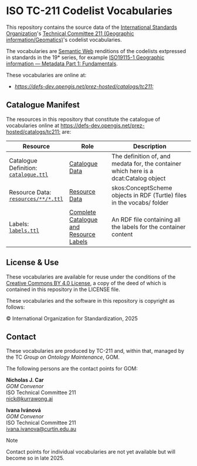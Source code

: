 # ISO TC-211 Codelist Vocabularies

This repository contains the source data of the [International Standards Organization](https://www.iso.org)'s [Technical Committee 211 (Geographic information/Geomatics)](https://committee.iso.org/home/tc211)'s codelist vocabularies.

The vocabularies are [Semantic Web](https://en.wikipedia.org/wiki/Semantic_Web) renditions of the codelists extpressed in standards in the 19* series, for example [ISO19115-1 Geographic information — Metadata Part 1: Fundamentals](https://www.iso.org/standard/53798.html).

These vocabularies are online at:

* *<https://defs-dev.opengis.net/prez-hosted/catalogs/tc211:>*



## Catalogue Manifest

The resources in this repository that constitute the catalogue of vocabularies online at <https://defs-dev.opengis.net/prez-hosted/catalogs/tc211:> are: 

| Resource                                                       | Role                                                                                                                | Description                                                                          |
|----------------------------------------------------------------|---------------------------------------------------------------------------------------------------------------------|--------------------------------------------------------------------------------------|
| Catalogue Definition:<br />[`catalogue.ttl`](catalogue.ttl)    | [Catalogue Data](https://prez.dev/ManifestResourceRoles/CatalogueData)                                              | The definition of, and medata for, the container which here is a dcat:Catalog object |
| Resource Data:<br />[`resources/**/*.ttl`](resources/**/*.ttl) | [Resource Data](https://prez.dev/ManifestResourceRoles/ResourceData)                                                | skos:ConceptScheme objects in RDF (Turtle) files in the vocabs/ folder               |
| Labels:<br />[`labels.ttl`](labels.ttl)                        | [Complete Catalogue and Resource Labels](https://prez.dev/ManifestResourceRoles/CompleteCatalogueAndResourceLabels) | An RDF file containing all the labels for the container content                      |


## License & Use

These vocabularies are available for reuse under the conditions of the [Creative Commons BY 4.0 License](https://creativecommons.org/licenses/by/4.0/), a copy of the deed of which is contained in this repository in the LICENSE file.

These vocabularies and the software in this repository is copyright as follows:

&copy; International Organization for Standardization, 2025


## Contact

These vocabularies are produced by TC-211 and, within that, managed by the TC _Group on Ontology Maintenance_, GOM.

The following persons are the contact points for GOM:

**Nicholas J. Car**                     
*GOM Convenor*                           
ISO Technical Committee 211             
<nick@kurrawong.ai> 


**Ivana Ivánová**                     
*GOM Convenor*                           
ISO Technical Committee 211             
<ivana.ivanova@curtin.edu.au> 

> [!NOTE]  
> Contact points for individual vocabularies are not yet available but will become so in late 2025.
